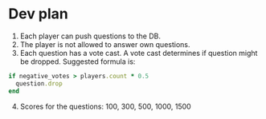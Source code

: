 # Dev plan

1. Each player can push questions to the DB.
2. The player is not allowed to answer own questions.
3. Each question has a vote cast. A vote cast determines if question might be dropped. Suggested formula is:

``` ruby
if negative_votes > players.count * 0.5
  question.drop
end
```

4. Scores for the questions: 100, 300, 500, 1000, 1500
